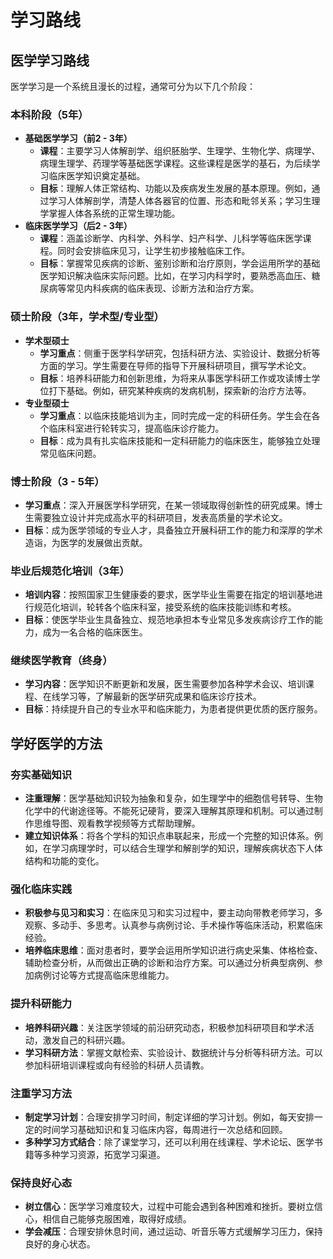 # 学习路线

## 医学学习路线

医学学习是一个系统且漫长的过程，通常可分为以下几个阶段：

### 本科阶段（5年）

- **基础医学学习（前2 - 3年）**
  - **课程**：主要学习人体解剖学、组织胚胎学、生理学、生物化学、病理学、病理生理学、药理学等基础医学课程。这些课程是医学的基石，为后续学习临床医学知识奠定基础。
  - **目标**：理解人体正常结构、功能以及疾病发生发展的基本原理。例如，通过学习人体解剖学，清楚人体各器官的位置、形态和毗邻关系；学习生理学掌握人体各系统的正常生理功能。
- **临床医学学习（后2 - 3年）**
  - **课程**：涵盖诊断学、内科学、外科学、妇产科学、儿科学等临床医学课程。同时会安排临床见习，让学生初步接触临床工作。
  - **目标**：掌握常见疾病的诊断、鉴别诊断和治疗原则，学会运用所学的基础医学知识解决临床实际问题。比如，在学习内科学时，要熟悉高血压、糖尿病等常见内科疾病的临床表现、诊断方法和治疗方案。

### 硕士阶段（3年，学术型/专业型）

- **学术型硕士**
  - **学习重点**：侧重于医学科学研究，包括科研方法、实验设计、数据分析等方面的学习。学生需要在导师的指导下开展科研项目，撰写学术论文。
  - **目标**：培养科研能力和创新思维，为将来从事医学科研工作或攻读博士学位打下基础。例如，研究某种疾病的发病机制，探索新的治疗方法等。
- **专业型硕士**
  - **学习重点**：以临床技能培训为主，同时完成一定的科研任务。学生会在各个临床科室进行轮转实习，提高临床诊疗能力。
  - **目标**：成为具有扎实临床技能和一定科研能力的临床医生，能够独立处理常见临床问题。

### 博士阶段（3 - 5年）

- **学习重点**：深入开展医学科学研究，在某一领域取得创新性的研究成果。博士生需要独立设计并完成高水平的科研项目，发表高质量的学术论文。
- **目标**：成为医学领域的专业人才，具备独立开展科研工作的能力和深厚的学术造诣，为医学的发展做出贡献。

### 毕业后规范化培训（3年）

- **培训内容**：按照国家卫生健康委的要求，医学毕业生需要在指定的培训基地进行规范化培训，轮转各个临床科室，接受系统的临床技能训练和考核。
- **目标**：使医学毕业生具备独立、规范地承担本专业常见多发疾病诊疗工作的能力，成为一名合格的临床医生。

### 继续医学教育（终身）

- **学习内容**：医学知识不断更新和发展，医生需要参加各种学术会议、培训课程、在线学习等，了解最新的医学研究成果和临床诊疗技术。
- **目标**：持续提升自己的专业水平和临床能力，为患者提供更优质的医疗服务。

## 学好医学的方法

### 夯实基础知识

- **注重理解**：医学基础知识较为抽象和复杂，如生理学中的细胞信号转导、生物化学中的代谢途径等。不能死记硬背，要深入理解其原理和机制。可以通过制作思维导图、观看教学视频等方式帮助理解。
- **建立知识体系**：将各个学科的知识点串联起来，形成一个完整的知识体系。例如，在学习病理学时，可以结合生理学和解剖学的知识，理解疾病状态下人体结构和功能的变化。

### 强化临床实践

- **积极参与见习和实习**：在临床见习和实习过程中，要主动向带教老师学习，多观察、多动手、多思考。认真参与病例讨论、手术操作等临床活动，积累临床经验。
- **培养临床思维**：面对患者时，要学会运用所学知识进行病史采集、体格检查、辅助检查分析，从而做出正确的诊断和治疗方案。可以通过分析典型病例、参加病例讨论等方式提高临床思维能力。

### 提升科研能力

- **培养科研兴趣**：关注医学领域的前沿研究动态，积极参加科研项目和学术活动，激发自己的科研兴趣。
- **学习科研方法**：掌握文献检索、实验设计、数据统计与分析等科研方法。可以参加科研培训课程或向有经验的科研人员请教。

### 注重学习方法

- **制定学习计划**：合理安排学习时间，制定详细的学习计划。例如，每天安排一定的时间学习基础知识和复习临床内容，每周进行一次总结和回顾。
- **多种学习方式结合**：除了课堂学习，还可以利用在线课程、学术论坛、医学书籍等多种学习资源，拓宽学习渠道。

### 保持良好心态

- **树立信心**：医学学习难度较大，过程中可能会遇到各种困难和挫折。要树立信心，相信自己能够克服困难，取得好成绩。
- **学会减压**：合理安排休息时间，通过运动、听音乐等方式缓解学习压力，保持良好的身心状态。
